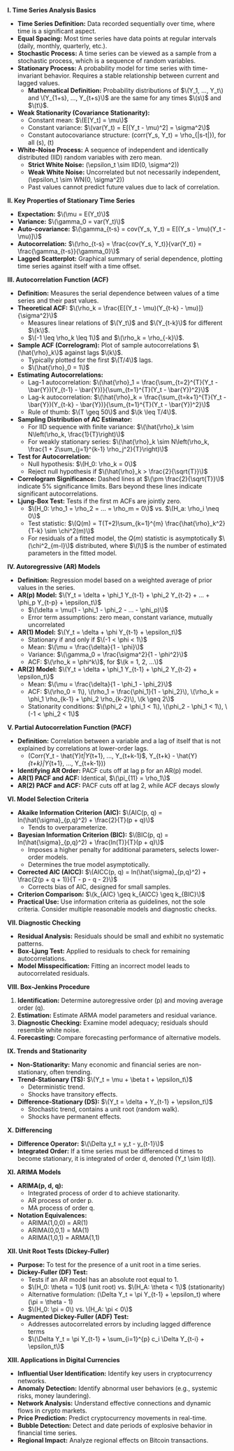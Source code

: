 **I. Time Series Analysis Basics**
*   **Time Series Definition:** Data recorded sequentially over time, where time is a significant aspect.
*   **Equal Spacing:** Most time series have data points at regular intervals (daily, monthly, quarterly, etc.).
*   **Stochastic Process:** A time series can be viewed as a sample from a stochastic process, which is a sequence of random variables.
*   **Stationary Process:** A probability model for time series with time-invariant behavior. Requires a stable relationship between current and lagged values.
    *   **Mathematical Definition:** Probability distributions of  $\(Y_1, ..., Y_t\)  and  \(Y_{1+s}, ..., Y_{t+s}\)$  are the same for any times  $\(s\)$  and  $\(t\)$.
*   **Weak Stationarity (Covariance Stationarity):**
    *   Constant mean: $\(E[Y_t] = \mu\)$
    *   Constant variance: $\(var(Y_t) = E[(Y_t - \mu)^2] = \sigma^2\)$
    *   Constant autocovariance structure: \(corr(Y_s, Y_t) = \rho_{|s-t|}\), for all \(s\), \(t\)
*   **White-Noise Process:** A sequence of independent and identically distributed (IID) random variables with zero mean.
    *   **Strict White Noise:**  \(\epsilon_t \sim IID(0, \sigma^2)\)
    *   **Weak White Noise:** Uncorrelated but not necessarily independent, \(\epsilon_t \sim WN(0, \sigma^2)\)
    *   Past values cannot predict future values due to lack of correlation.

**II. Key Properties of Stationary Time Series**

*   **Expectation:** $\(\mu = E(Y_t)\)$
*   **Variance:** $\(\gamma_0 = var(Y_t)\)$
*   **Auto-covariance:** $\(\gamma_{t-s} = cov(Y_s, Y_t) = E[(Y_s - \mu)(Y_t - \mu)]\)$
*   **Autocorrelation:** $\(\rho_{t-s} = \frac{cov(Y_s, Y_t)}{var(Y_t)} = \frac{\gamma_{t-s}}{\gamma_0}\)$
*   **Lagged Scatterplot:**  Graphical summary of serial dependence, plotting time series against itself with a time offset.

**III. Autocorrelation Function (ACF)**

*   **Definition:** Measures the serial dependence between values of a time series and their past values.
*   **Theoretical ACF:** $\(\rho_k = \frac{E[(Y_t - \mu)(Y_{t-k} - \mu)]}{\sigma^2}\)$
    *   Measures linear relations of $\(Y_t\)$ and $\(Y_{t-k}\)$ for different $\(k\)$.
    *   $\(-1 \leq \rho_k \leq 1\)$ and $\(\rho_k = \rho_{-k}\)$.
*   **Sample ACF (Correlogram):** Plot of sample autocorrelations $\(\hat{\rho}_k\)$ against lags $\(k\)$.
    *   Typically plotted for the first $\(T/4\)$ lags.
    *   $\(\hat{\rho}_0 = 1\)$
*   **Estimating Autocorrelations:**
    *   Lag-1 autocorrelation: $\(\hat{\rho}_1 = \frac{\sum_{t=2}^{T}(Y_t - \bar{Y})(Y_{t-1} - \bar{Y})}{\sum_{t=1}^{T}(Y_t - \bar{Y})^2}\)$
    *   Lag-k autocorrelation: $\(\hat{\rho}_k = \frac{\sum_{t=k+1}^{T}(Y_t - \bar{Y})(Y_{t-k} - \bar{Y})}{\sum_{t=1}^{T}(Y_t - \bar{Y})^2}\)$
    *   Rule of thumb: $\(T \geq 50\)$ and $\(k \leq T/4\)$.
*   **Sampling Distribution of AC Estimator:**
    *   For IID sequence with finite variance: $\(\hat{\rho}_k \sim N\left(\rho_k, \frac{1}{T}\right)\)$
    *   For weakly stationary series: $\(\hat{\rho}_k \sim N\left(\rho_k, \frac{1 + 2\sum_{j=1}^{k-1} \rho_j^2}{T}\right)\)$
*   **Test for Autocorrelation:**
    *   Null hypothesis: $\(H_0: \rho_k = 0\)$
    *   Reject null hypothesis if $\(\hat{\rho}_k > \frac{2}{\sqrt{T}}\)$
*   **Correlogram Significance:** Dashed lines at $\(\pm \frac{2}{\sqrt{T}}\)$ indicate 5% significance limits. Bars beyond these lines indicate significant autocorrelations.
*   **Ljung-Box Test:**  Tests if the first m ACFs are jointly zero.
    *   $\(H_0: \rho_1 = \rho_2 = ... = \rho_m = 0\)$ vs. $\(H_a: \rho_i \neq 0\)$
    *   Test statistic: $\(Q(m) = T(T+2)\sum_{k=1}^{m} \frac{\hat{\rho}_k^2}{T-k} \sim \chi^2(m)\)$
    *   For residuals of a fitted model, the $Q(m)$ statistic is asymptotically $\(\chi^2_{m-l}\)$ distributed, where $\(l\)$ is the number of estimated parameters in the fitted model.

**IV. Autoregressive (AR) Models**

*   **Definition:** Regression model based on a weighted average of prior values in the series.
*   **AR(p) Model:** $\(Y_t = \delta + \phi_1 Y_{t-1} + \phi_2 Y_{t-2} + ... + \phi_p Y_{t-p} + \epsilon_t\)$
    *   $\(\delta = \mu(1 - \phi_1 - \phi_2 - ... - \phi_p)\)$
    *   Error term assumptions: zero mean, constant variance, mutually uncorrelated
*   **AR(1) Model:** $\(Y_t = \delta + \phi Y_{t-1} + \epsilon_t\)$
    *   Stationary if and only if $\(-1 < \phi < 1\)$
    *   Mean: $\(\mu = \frac{\delta}{1 - \phi}\)$
    *   Variance: $\(\gamma_0 = \frac{\sigma^2}{1 - \phi^2}\)$
    *   ACF: $\(\rho_k = \phi^k\)$, for $\(k = 1, 2, ...\)$
*   **AR(2) Model:** $\(Y_t = \delta + \phi_1 Y_{t-1} + \phi_2 Y_{t-2} + \epsilon_t\)$
    *   Mean: $\(\mu = \frac{\delta}{1 - \phi_1 - \phi_2}\)$
    *   ACF: $\(\rho_0 = 1\), \(\rho_1 = \frac{\phi_1}{1 - \phi_2}\), \(\rho_k = \phi_1 \rho_{k-1} + \phi_2 \rho_{k-2}\), \(k \geq 2\)$
    *   Stationarity conditions: $\(\phi_2 + \phi_1 < 1\), \(\phi_2 - \phi_1 < 1\), \(-1 < \phi_2 < 1\)$

**V. Partial Autocorrelation Function (PACF)**

*   **Definition:** Correlation between a variable and a lag of itself that is not explained by correlations at lower-order lags.
    *   \(Corr(Y_t - \hat{Y}_t|Y_{t+1}, ..., Y_{t+k-1}$, Y_{t+k} - \hat{Y}_{t+k}|Y_{t+1}, ..., Y_{t+k-1})\)
*   **Identifying AR Order:** PACF cuts off at lag p for an AR(p) model.
*   **AR(1) PACF and ACF:** Identical, $\(\pi_{11} = \rho_1\)$
*   **AR(2) PACF and ACF:** PACF cuts off at lag 2, while ACF decays slowly

**VI. Model Selection Criteria**

*   **Akaike Information Criterion (AIC):** $\(AIC(p, q) = ln(\hat{\sigma}_{p,q}^2) + \frac{2}{T}(p + q)\)$
    *   Tends to overparameterize.
*   **Bayesian Information Criterion (BIC):** $\(BIC(p, q) = ln(\hat{\sigma}_{p,q}^2) + \frac{ln(T)}{T}(p + q)\)$
    *   Imposes a higher penalty for additional parameters, selects lower-order models.
    *   Determines the true model asymptotically.
*   **Corrected AIC (AICC):** $\(AICC(p, q) = ln(\hat{\sigma}_{p,q}^2) + \frac{2(p + q + 1)}{T - p - q - 2}\)$
    *   Corrects bias of AIC, designed for small samples.
*   **Criterion Comparison:** $\(k_{AIC} \geq k_{AICC} \geq k_{BIC}\)$
*   **Practical Use:** Use information criteria as guidelines, not the sole criteria. Consider multiple reasonable models and diagnostic checks.

**VII. Diagnostic Checking**

*   **Residual Analysis:** Residuals should be small and exhibit no systematic patterns.
*   **Box-Ljung Test:** Applied to residuals to check for remaining autocorrelations.
*   **Model Misspecification:** Fitting an incorrect model leads to autocorrelated residuals.

**VIII. Box-Jenkins Procedure**

1.  **Identification:** Determine autoregressive order (p) and moving average order (q).
2.  **Estimation:** Estimate ARMA model parameters and residual variance.
3.  **Diagnostic Checking:** Examine model adequacy; residuals should resemble white noise.
4.  **Forecasting:** Compare forecasting performance of alternative models.

**IX. Trends and Stationarity**

*   **Non-Stationarity:** Many economic and financial series are non-stationary, often trending.
*   **Trend-Stationary (TS):** $\(Y_t = \mu + \beta t + \epsilon_t\)$
    *   Deterministic trend.
    *   Shocks have transitory effects.
*   **Difference-Stationary (DS):** $\(Y_t = \delta + Y_{t-1} + \epsilon_t\)$
    *   Stochastic trend, contains a unit root (random walk).
    *   Shocks have permanent effects.

**X. Differencing**

*   **Difference Operator:** $\(\Delta y_t = y_t - y_{t-1}\)$
*   **Integrated Order:** If a time series must be differenced d times to become stationary, it is integrated of order d, denoted \(Y_t \sim I(d)\).

**XI. ARIMA Models**

*   **ARIMA(p, d, q):**
    *   Integrated process of order d to achieve stationarity.
    *   AR process of order p.
    *   MA process of order q.
*   **Notation Equivalences:**
    *   ARIMA(1,0,0) = AR(1)
    *   ARIMA(0,0,1) = MA(1)
    *   ARIMA(1,0,1) = ARMA(1,1)

**XII. Unit Root Tests (Dickey-Fuller)**

*   **Purpose:** To test for the presence of a unit root in a time series.
*   **Dickey-Fuller (DF) Test:**
    *   Tests if an AR model has an absolute root equal to 1.
    *   $\(H_0: \theta = 1\)$ (unit root) vs. $\(H_A: \theta < 1\)$ (stationarity)
    *   Alternative formulation: \(\Delta Y_t = \pi Y_{t-1} + \epsilon_t\) where \(\pi = \theta - 1\)
    *   $\(H_0: \pi = 0\) vs. \(H_A: \pi < 0\)$
*   **Augmented Dickey-Fuller (ADF) Test:**
    *   Addresses autocorrelated errors by including lagged difference terms
    *   $\(\Delta Y_t = \pi Y_{t-1} + \sum_{i=1}^{p} c_i \Delta Y_{t-i} + \epsilon_t\)$

**XIII. Applications in Digital Currencies**

*   **Influential User Identification:** Identify key users in cryptocurrency networks.
*   **Anomaly Detection:** Identify abnormal user behaviors (e.g., systemic risks, money laundering).
*   **Network Analysis:** Understand effective connections and dynamic flows in crypto markets.
*   **Price Prediction:** Predict cryptocurrency movements in real-time.
*   **Bubble Detection:** Detect and date periods of explosive behavior in financial time series.
*   **Regional Impact:** Analyze regional effects on Bitcoin transactions.

